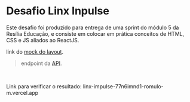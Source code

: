 # Desafio Linx Inpulse

Este desafio foi produzido para entrega de uma sprint do módulo 5 da Resília Educação, e consiste em colocar em prática conceitos de HTML, CSS e JS aliados ao ReactJS.
<br>

link do [mock do layout](https://xd.adobe.com/spec/4025e242-a495-4594-71d2-5fd89d774b57-3614/). <br>
> endpoint da [API](https://frontend-intern-challenge-api.iurykrieger.now.sh/products?page=1).
<br>

Link para verificar o resultado: linx-impulse-77n6imnd1-romulo-m.vercel.app
